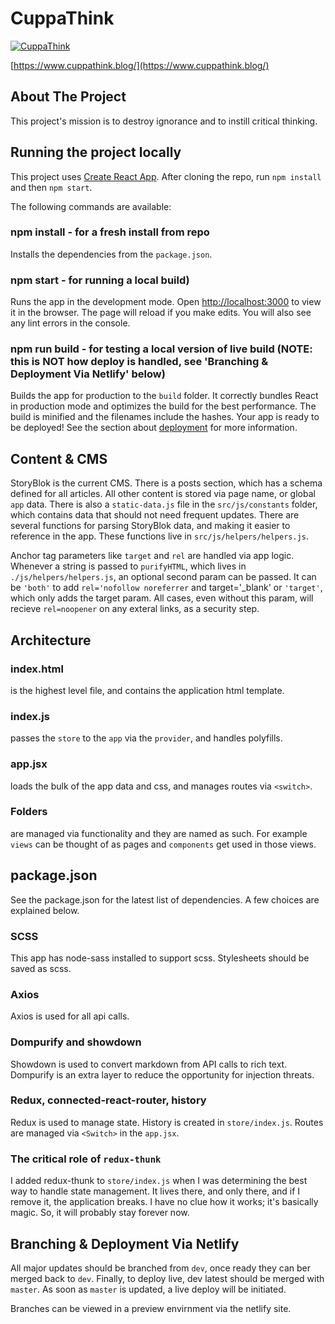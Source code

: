 # CuppaThink

[![CuppaThink](https://cuppathink.blog/logo-160x61.jpg)](https://cuppathink.blog/)

[https://www.cuppathink.blog/](https://www.cuppathink.blog/)

## **About The Project**
This project's mission is to destroy ignorance and to instill critical thinking.

## **Running the project locally**
This project uses [Create React App](https://github.com/facebook/create-react-app).
After cloning the repo, run `npm install` and then `npm start`.

The following commands are available:

### npm install - for a fresh install from repo
Installs the dependencies from the `package.json`.

### npm start - for running a local build)
Runs the app in the development mode.
Open [http://localhost:3000](http://localhost:3000) to view it in the browser.
The page will reload if you make edits.
You will also see any lint errors in the console.

### npm run build - for testing a local version of live build (NOTE: this is NOT how deploy is handled, see 'Branching & Deployment Via Netlify' below)
Builds the app for production to the `build` folder.
It correctly bundles React in production mode and optimizes the build for the best performance.
The build is minified and the filenames include the hashes.
Your app is ready to be deployed!
See the section about [deployment](https://facebook.github.io/create-react-app/docs/deployment) for more information.

## **Content & CMS**
StoryBlok is the current CMS. There is a posts section, which has a schema defined for all articles.  All other content is stored via page name, or global `app` data. There is also a `static-data.js` file in the `src/js/constants` folder, which contains data that should not need frequent updates.  There are several functions for parsing StoryBlok data, and making it easier to reference in the app.  These functions live in `src/js/helpers/helpers.js`.

Anchor tag parameters like `target` and `rel` are handled via app logic.  Whenever a string is passed to `purifyHTML`, which lives in `./js/helpers/helpers.js`, an optional second param can be passed. It can be `'both'` to add `rel='nofollow noreferrer` and target='_blank' or `'target'`, which only adds the target param.  All cases, even without this param, will recieve `rel=noopener` on any exteral links, as a security step.

## **Architecture**
### index.html
is the highest level file, and contains the application html template.
### index.js
passes the `store` to the `app` via the `provider`, and handles polyfills.
### app.jsx
loads the bulk of the app data and css, and manages routes via `<switch>`.
### Folders
are managed via functionality and they are named as such.  For example `views` can be thought of as pages and `components` get used in those views.

## **package.json**
See the package.json for the latest list of dependencies.  A few choices are explained below.

### SCSS
This app has node-sass installed to support scss.  Stylesheets should be saved as scss.

### Axios
Axios is used for all api calls.

### Dompurify and showdown
Showdown is used to convert markdown from API calls to rich text.  Dompurify is an extra layer to reduce the opportunity for injection threats.

### Redux, connected-react-router, history
Redux is used to manage state.  History is created in `store/index.js`.  Routes are managed via `<Switch>` in the `app.jsx`.

### The critical role of `redux-thunk`
I added redux-thunk to `store/index.js` when I was determining the best way to handle state management.  It lives there, and only there, and if I remove it, the application breaks.  I have no clue how it works; it's basically magic. So, it will probably stay forever now.

## **Branching & Deployment Via Netlify**
All major updates should be branched from `dev`, once ready they can ber merged back to `dev`.  Finally, to deploy live, dev latest should be merged with `master`.  As soon as `master` is updated, a live deploy will be initiated.

Branches can be viewed in a preview envirnment via the netlify site.